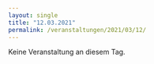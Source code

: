 ```yaml
---
layout: single
title: "12.03.2021"
permalink: /veranstaltungen/2021/03/12/
---
```


Keine Veranstaltung an diesem Tag.
